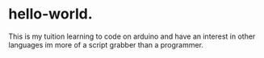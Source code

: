 # hello-world.
This is my tuition
learning to code on arduino and 
have an interest in other languages
im more of a script grabber than a programmer.

